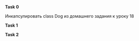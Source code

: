 **Task 0** 

Инкапсулировать class Dog из домашнего задания к уроку 18

**Task 1**



**Task 2**
















